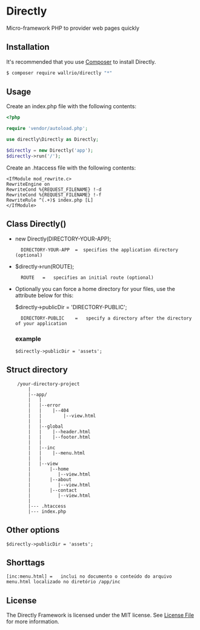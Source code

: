 # Directly

Micro-framework PHP to provider web pages quickly

## Installation

It's recommended that you use [Composer](https://getcomposer.org/) to install Directly.

```bash
$ composer require wallrio/directly "*"
```



## Usage

Create an index.php file with the following contents:

```php
<?php

require 'vendor/autoload.php';

use directly\Directly as Directly;

$directly = new Directly('app');
$directly->run('/');
```

    
Create an .htaccess file with the following contents:

```
<IfModule mod_rewrite.c>
RewriteEngine on
RewriteCond %{REQUEST_FILENAME} !-d
RewriteCond %{REQUEST_FILENAME} !-f                     
RewriteRule ^(.+)$ index.php [L]                
</IfModule>
```


## Class Directly()

- new Directly(DIRECTORY-YOUR-APP);

        DIRECTORY-YOUR-APP  =  specifies the application directory (optional)

- $directly->run(ROUTE);

        ROUTE   =   specifies an initial route (optional)


- Optionally you can force a home directory for your files, use the attribute below for this:

    $directly->publicDir = 'DIRECTORY-PUBLIC';

        DIRECTORY-PUBLIC    =   specify a directory after the directory of your application
    
    ### example
    ```
    $directly->publicDir = 'assets';
    ```

            
## Struct directory

```
    /your-directory-project
        |
        |--app/
        |   |
        |   |--error
        |   |    |--404
        |   |        |--view.html
        |   |
        |   |--global
        |   |    |--header.html
        |   |    |--footer.html
        |   |    
        |   |--inc
        |   |    |--menu.html
        |   |
        |   |--view
        |       |--home
        |          |--view.html
        |       |--about
        |          |--view.html
        |       |--contact
        |          |--view.html
        |
        |--- .htaccess
        |--- index.php

```




## Other options

    $directly->publicDir = 'assets';


## Shorttags

    [inc:menu.html] =   inclui no documento o conteúdo do arquivo menu.html localizado no diretório /app/inc

## License

The Directly Framework is licensed under the MIT license. See [License File](LICENSE) for more information.